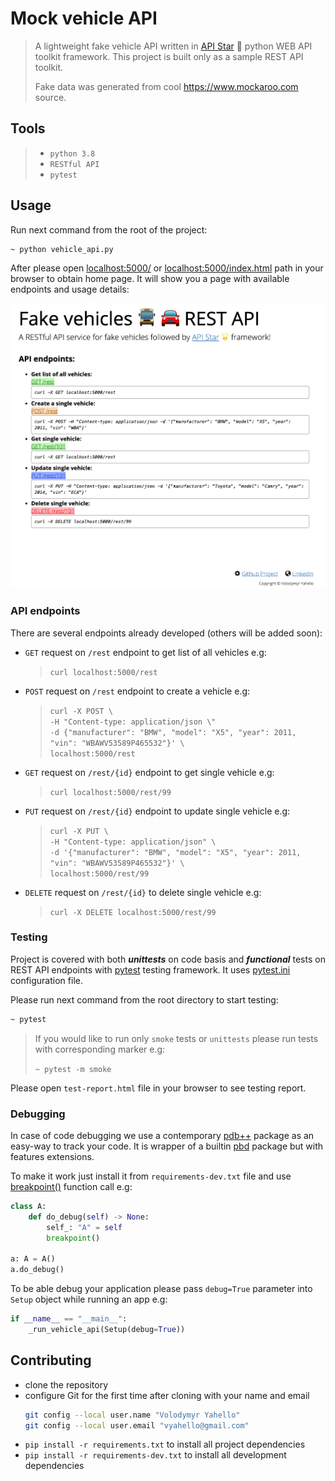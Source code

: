 # Mock vehicle API
>A lightweight fake vehicle API written in [API Star](https://docs.apistar.com/) 🌟 python WEB API toolkit framework. 
>This project is built only as a sample REST API toolkit.
>
>Fake data was generated from cool https://www.mockaroo.com source.

## Tools
> - `python 3.8`
> - `RESTful API`
> - `pytest`

## Usage
Run next command from the root of the project:
```bash
~ python vehicle_api.py
```

After please open [localhost:5000/](localhost:5000/) or [localhost:5000/index.html](localhost:5000/index.html) path in your browser to obtain home page. 
It will show you a page with available endpoints and usage details:

![Screenshot](static/demo.png)

### API endpoints
There are several endpoints already developed (others will be added soon):
  - `GET` request on `/rest` endpoint to get list of all vehicles e.g:
    > `curl localhost:5000/rest`
  - `POST` request on `/rest` endpoint to create a vehicle e.g:
    > `curl -X POST \` \
    `-H "Content-type: application/json \"` \
    `-d {"manufacturer": "BMW", "model": "X5", "year": 2011, "vin": "WBAWV53589P465532"}' \` \
    `localhost:5000/rest`
  - `GET` request on `/rest/{id}` endpoint to get single vehicle e.g:
    > `curl localhost:5000/rest/99`
  - `PUT` request on `/rest/{id}` endpoint to update single vehicle e.g:
    > `curl -X PUT \` \
    `-H "Content-type: application/json" \` \
    `-d '{"manufacturer": "BMW", "model": "X5", "year": 2011, "vin": "WBAWV53589P465532"}' \` \
    `localhost:5000/rest/99`
  - `DELETE` request on `/rest/{id}` to delete single vehicle e.g:
    > `curl -X DELETE localhost:5000/rest/99`

### Testing
Project is covered with both **_unittests_** on code basis and **_functional_** tests on REST API endpoints with [pytest](https://docs.pytest.org/en/latest) testing framework.
It uses [pytest.ini](pytest.ini) configuration file.

Please run next command from the root directory to start testing:
```bash
~ pytest
```
> If you would like to run only `smoke` tests or `unittests` please run tests with corresponding marker e.g:
> 
>`~ pytest -m smoke`

Please open `test-report.html` file in your browser to see testing report.

### Debugging
In case of code debugging we use a contemporary [pdb++](https://pypi.org/project/pdbpp) package as an easy-way to track your code.
It is wrapper of a builtin [pbd](https://docs.python.org/3/library/pdb.html) package but with features extensions.

To make it work just install it from `requirements-dev.txt` file and use [breakpoint()](https://docs.python.org/3/library/functions.html#breakpoint) function call e.g:
```python
class A:    
    def do_debug(self) -> None:
        self_: "A" = self
        breakpoint()

a: A = A()
a.do_debug()
```

To be able debug your application please pass `debug=True` parameter into `Setup` object while running an app e.g:
```python
if __name__ == "__main__":
    _run_vehicle_api(Setup(debug=True))
```

## Contributing
- clone the repository
- configure Git for the first time after cloning with your name and email
  ```bash
  git config --local user.name "Volodymyr Yahello"
  git config --local user.email "vyahello@gmail.com"
  ```
- `pip install -r requirements.txt` to install all project dependencies
- `pip install -r requirements-dev.txt` to install all development dependencies

